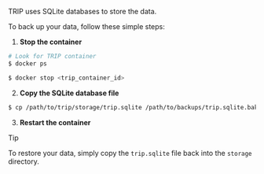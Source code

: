TRIP uses SQLite databases to store the data.

To back up your data, follow these simple steps:
1. **Stop the container**
```bash
# Look for TRIP container
$ docker ps

$ docker stop <trip_container_id>
```

2. **Copy the SQLite database file**
```bash
$ cp /path/to/trip/storage/trip.sqlite /path/to/backups/trip.sqlite.bak
```

3. **Restart the container**

> [!TIP]
> To restore your data, simply copy the `trip.sqlite` file back into the `storage` directory.